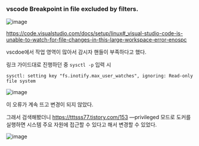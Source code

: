 ### vscode Breakpoint in file excluded by filters.

![image](https://github.com/moon0I980616I/errorlog/assets/144082197/9f9ca27f-3bfc-4f34-b26c-68a01ec31cd4)


https://code.visualstudio.com/docs/setup/linux#_visual-studio-code-is-unable-to-watch-for-file-changes-in-this-large-workspace-error-enospc

vscdoe에서 작업 영역이 많아서 감시자 핸들이 부족하다고 했다.

링크 가이드대로 진행하던 중 `sysctl -p` 입력 시 

`sysctl: setting key "fs.inotify.max_user_watches", ignoring: Read-only file system`

![image](https://github.com/moon0I980616I/errorlog/assets/144082197/f0d2b6b1-2b70-4a18-8230-018d1a52c89a)


이 오류가 계속 뜨고 변경이 되지 않았다.

그래서 검색해봤더니 https://tttsss77.tistory.com/153 —privileged 모드로 도커를 실행하면 시스템 주요 자원에 접근할 수 있다고 해서 변경할 수 있었다.

![image](https://github.com/moon0I980616I/errorlog/assets/144082197/15df7a5e-fe82-47b5-ac28-a53123021544)
